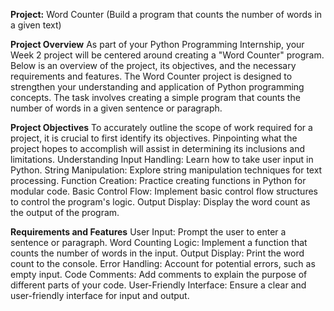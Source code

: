 **Project:** Word Counter (Build a program that counts the number of words in a given text)

**Project Overview**
As part of your Python Programming Internship, your Week 2 project will be centered around creating a "Word Counter" program. Below is an overview of the project, its objectives, and the necessary requirements and features.
The Word Counter project is designed to strengthen your understanding and application of Python programming concepts. The task involves creating a simple program that counts the number of words in a given sentence or paragraph.

**Project Objectives**
To accurately outline the scope of work required for a project, it is crucial to first identify its objectives. Pinpointing what the project hopes to accomplish will assist in determining its inclusions and limitations.
Understanding Input Handling: Learn how to take user input in Python.
String Manipulation: Explore string manipulation techniques for text processing.
Function Creation: Practice creating functions in Python for modular code.
Basic Control Flow: Implement basic control flow structures to control the program's logic. Output Display: Display the word count as the output of the program.

**Requirements and Features**
User Input: Prompt the user to enter a sentence or paragraph.
Word Counting Logic: Implement a function that counts the number of words in the input.
Output Display: Print the word count to the console.
Error Handling: Account for potential errors, such as empty input.
Code Comments: Add comments to explain the purpose of different parts of your code. User-Friendly Interface: Ensure a clear and user-friendly interface for input and output.
